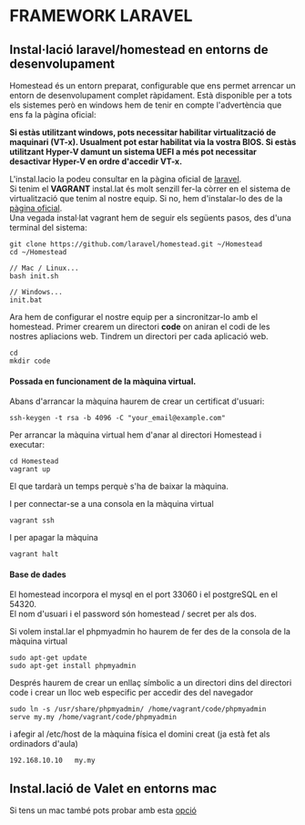 # FRAMEWORK LARAVEL
	
## Instal·lació laravel/homestead en entorns de desenvolupament

Homestead és un entorn preparat, configurable que ens permet arrencar un entorn de desenvolupament complet ràpidament. Està disponible per a tots els sistemes però en windows hem de tenir en compte l'advertència que ens fa la pàgina oficial:

**Si estàs utilitzant windows, pots necessitar habilitar virtualització de maquinari (VT-x). Usualment pot estar habilitat via la vostra BIOS. Si estàs utilitzant Hyper-V damunt un sistema UEFI  a més pot necessitar desactivar Hyper-V en ordre d'accedir VT-x.**

 L'instal.lacio la podeu consultar en la pàgina oficial de [laravel](https://laravel.com/docs/8.x/homestead). 	
Si tenim el **VAGRANT** instal.lat és molt senzill fer-la còrrer en el sistema de virtualització que tenim al nostre equip. Si no, hem d'instalar-lo des de la [pàgina oficial](https://www.vagrantup.com/downloads).	
Una vegada instal·lat vagrant hem de seguir els següents pasos, des d'una terminal del sistema:

~~~	
git clone https://github.com/laravel/homestead.git ~/Homestead	
cd ~/Homestead	

// Mac / Linux...
bash init.sh

// Windows...
init.bat
~~~	

Ara hem de configurar el nostre equip per a sincronitzar-lo amb el homestead. Primer crearem un directori **code** on aniran el codi de les nostres apliacions web. Tindrem un directori per cada aplicació web.  	

~~~	
cd	
mkdir code	
~~~	



#### Possada en funcionament de la màquina virtual.

Abans d'arrancar la màquina haurem de crear un  certificat d'usuari:

~~~	
ssh-keygen -t rsa -b 4096 -C "your_email@example.com"
~~~		

Per arrancar la màquina virtual hem d'anar al directori Homestead i executar:	

~~~	
cd Homestead
vagrant up	
~~~	

El que tardarà un temps perquè s'ha de baixar la màquina.


I per connectar-se a una consola en la màquina virtual	
~~~	
vagrant ssh	
~~~	

I per apagar la màquina	

~~~	
vagrant halt	
~~~	

#### Base de dades	

El homestead incorpora el mysql en el port 33060 i el postgreSQL en el 54320.	
El nom d'usuari i el password són homestead / secret per als dos.	

Si volem instal.lar el phpmyadmin ho haurem de fer des de la consola de la màquina virtual	

~~~	
sudo apt-get update	
sudo apt-get install phpmyadmin	
~~~	

Després haurem de crear un enllaç símbolic a un directori dins del directori code i crear un lloc web especific per accedir des del navegador	

~~~	
sudo ln -s /usr/share/phpmyadmin/ /home/vagrant/code/phpmyadmin	
serve my.my /home/vagrant/code/phpmyadmin	
~~~	

i afegir al /etc/host de la màquina física el domini creat (ja està fet als ordinadors d'aula)

~~~ 
192.168.10.10   my.my
~~~

## Instal.lació de Valet en entorns mac

Si tens un mac també pots probar amb esta [opció](https://laravel.com/docs/8.x/valet)
## 